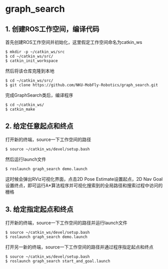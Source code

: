 # graph_search

## 1. 创建ROS工作空间，编译代码
首先创建ROS工作空间并初始化，这里假定工作空间命名为catkin_ws
```
$ mkdir -p ~/catkin_ws/src
$ cd ~/catkin_ws/src/
$ catkin_init_workspace
```
然后将该仓库克隆到本地
```
$ cd ~/catkin_ws/src/
$ git clone https://github.com/NKU-MobFly-Robotics/graph_search.git
```
完成GraphSearch类后，编译程序
```
$ cd ~/catkin_ws/
$ catkin_make
```

## 2. 给定任意起点和终点
打开新的终端，source一下工作空间的路径
```
$ source ~/catkin_ws/devel/setup.bash
```

然后运行launch文件
```
$ roslaunch graph_search demo.launch
```

这时候会弹出RViz可视化界面，点击2D Pose Estimate设置起点，2D Nav Goal设置终点，即可运行A*算法程序并可视化搜索到的全局路径和搜索过程中访问的栅格

## 3. 给定指定起点和终点
打开新的终端，source一下工作空间的路径并运行launch文件
```
$ source ~/catkin_ws/devel/setup.bash
$ roslaunch graph_search demo.launch
```
打开另一新的终端，source一下工作空间的路径并通过程序指定起点和终点
```
$ source ~/catkin_ws/devel/setup.bash
$ roslaunch graph_search start_and_goal.launch
```